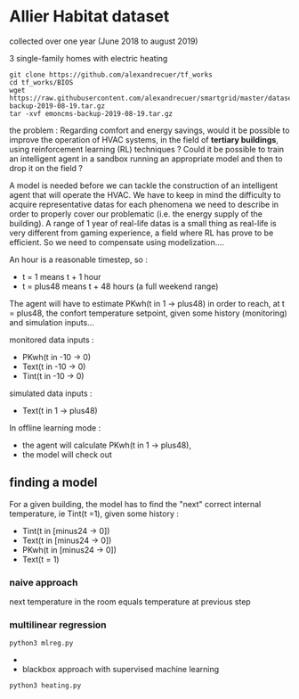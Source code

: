 # Allier Habitat dataset

collected over one year (June 2018 to august 2019)

3 single-family homes with electric heating
``` 
git clone https://github.com/alexandrecuer/tf_works
cd tf_works/BIOS
wget https://raw.githubusercontent.com/alexandrecuer/smartgrid/master/datasets/emoncms-backup-2019-08-19.tar.gz
tar -xvf emoncms-backup-2019-08-19.tar.gz
```
the problem : Regarding comfort and energy savings, would it be possible to improve the operation of HVAC systems, in the field of **tertiary buildings**, using reinforcement learning (RL) techniques ? Could it be possible to train an intelligent agent in a sandbox running an appropriate model and then to drop it on the field ?

A model is needed before we can tackle the construction of an intelligent agent that will operate the HVAC. 
We have to keep in mind the difficulty to acquire representative datas for each phenomena we need to describe in order to properly cover our problematic (i.e. the energy supply of the building). A range of 1 year of real-life datas is a small thing as real-life is very different from gaming experience, a field where RL has prove to be efficient. So we need to compensate using modelization....

An hour is a reasonable timestep, so :
- t = 1 means t + 1 hour
- t = plus48 means t + 48 hours (a full weekend range)

The agent will have to estimate PKwh(t in 1 -> plus48) in order to reach, at t = plus48, the confort temperature setpoint, given some history (monitoring) and simulation inputs...

monitored data inputs :
- PKwh(t in -10 -> 0) 
- Text(t in -10 -> 0)
- Tint(t in -10 -> 0)

simulated data inputs :
- Text(t in 1 -> plus48)

In offline learning mode :
- the agent will calculate PKwh(t in 1 -> plus48),
- the model will check out 


## finding a model

For a given building, the model has to find the "next" correct internal temperature, ie Tint(t =1), given some history :
- Tint(t in [minus24 -> 0])
- Text(t in [minus24 -> 0])
- PKwh(t in [minus24 -> 0])
- Text(t = 1)







### naive approach

next temperature in the room equals temperature at previous step

### multilinear regression
```
python3 mlreg.py
```
- 
- blackbox approach with supervised machine learning

```
python3 heating.py
```
